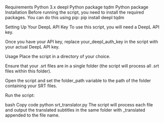 Requirements
Python 3.x
deepl Python package
tqdm Python package
Installation
Before running the script, you need to install the required packages. You can do this using pip:
pip install deepl tqdm

Setting Up Your DeepL API Key
To use this script, you will need a DeepL API key.

Once you have your API key, replace your_deepl_auth_key in the script with your actual DeepL API key.

Usage
Place the script in a directory of your choice.

Ensure that your .srt files are in a single folder (the script will process all .srt files within this folder).

Open the script and set the folder_path variable to the path of the folder containing your SRT files.

Run the script:

bash
Copy code
python srt_translator.py
The script will process each file and output the translated subtitles in the same folder with _translated appended to the file name.